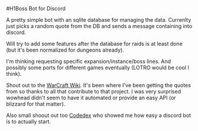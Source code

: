 #H1Boss Bot for Discord

A pretty simple bot with an sqlite database for managing the data.  Currenlty just picks a random quote from the DB and sends a message containing into discord.

Will try to add some features after the database for raids is at least done (but it's been normalized for dungeons already).

I'm thinking requesting specific expansion/instance/boss lines.  And possibly some ports for different games eventually (LOTRO would be cool I think).

Shout out to the [WarCraft Wiki](https://warcraft.wiki.gg/wiki/Warcraft_Wiki).  It's been where I've been getting the quotes from so thanks to all that contribute to that project.  I was very surprised wowhead didn't seem to have it automated or provide an easy API (or blizzard for that matter).

Also small shoout out too [Codedex](https://www.codedex.io/home) who showed me how easy a discord bot is to actually start.
